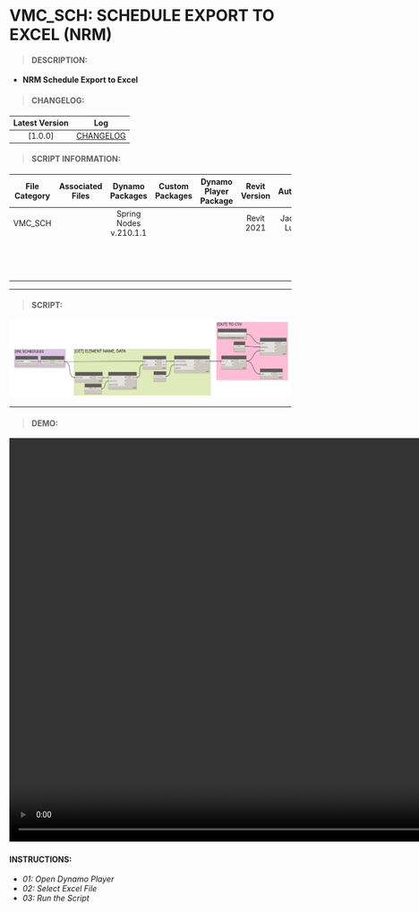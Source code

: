 # VMC_SCH: SCHEDULE EXPORT TO EXCEL (NRM)

> #### DESCRIPTION: 
- **NRM Schedule Export to Excel**

> #### CHANGELOG:

| Latest Version | Log |
| :-------: | :----: | 
|[1.0.0] | [CHANGELOG](/_scripts/_project/263_VMC/SCHEDULES/changelog/VMC_SCH_SchedulesOutput.md)|

> #### SCRIPT INFORMATION: 

| File Category| Associated Files | Dynamo Packages | Custom Packages | Dynamo Player Package | Revit Version | Author | Reviewed By | File Name & Location |
| :-------: | :----: | :---: | :---: | :---: | :---: | :---: | :--: | :--:
| VMC_SCH  |  | Spring Nodes v.210.1.1 | | | Revit 2021 | Jacky Luk |  | VMC_SCH_ScheduleInput
|           |  | | | | | | | (https://bimcapcom.sharepoint.com/:f:/s/BCP-Main/EiQ5KMgVhbtDvtDd-iySdnMBGykHXOd8O1JLJWUW0KqRtg?e=2rIsC7)                       


----------------------------------------------------------------
> #### SCRIPT: 
<img src="./_scripts/_project/263_VMC/SCHEDULES/images/VMC_SCH_SchedulesOutput.png">


------------------------------------------------------------------------------

> #### DEMO: 
<video width="1280" height="720" controls>
 <source src="./_scripts/_project/263_VMC/SCHEDULES/demo/VMC_SCH_SchedulesOutput.mp4" type="video/mp4">
</video>

#### INSTRUCTIONS: 
- *01: Open Dynamo Player*
- *02: Select Excel File*
- *03: Run the Script*
